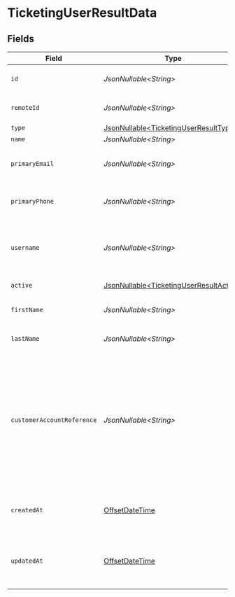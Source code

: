 # TicketingUserResultData


## Fields

| Field                                                                                                                                             | Type                                                                                                                                              | Required                                                                                                                                          | Description                                                                                                                                       | Example                                                                                                                                           |
| ------------------------------------------------------------------------------------------------------------------------------------------------- | ------------------------------------------------------------------------------------------------------------------------------------------------- | ------------------------------------------------------------------------------------------------------------------------------------------------- | ------------------------------------------------------------------------------------------------------------------------------------------------- | ------------------------------------------------------------------------------------------------------------------------------------------------- |
| `id`                                                                                                                                              | *JsonNullable\<String>*                                                                                                                           | :heavy_minus_sign:                                                                                                                                | Unique identifier                                                                                                                                 | 8187e5da-dc77-475e-9949-af0f1fa4e4e3                                                                                                              |
| `remoteId`                                                                                                                                        | *JsonNullable\<String>*                                                                                                                           | :heavy_minus_sign:                                                                                                                                | Provider's unique identifier                                                                                                                      | 8187e5da-dc77-475e-9949-af0f1fa4e4e3                                                                                                              |
| `type`                                                                                                                                            | [JsonNullable\<TicketingUserResultType>](../../models/components/TicketingUserResultType.md)                                                      | :heavy_minus_sign:                                                                                                                                | N/A                                                                                                                                               |                                                                                                                                                   |
| `name`                                                                                                                                            | *JsonNullable\<String>*                                                                                                                           | :heavy_minus_sign:                                                                                                                                | John Doe                                                                                                                                          | John Doe                                                                                                                                          |
| `primaryEmail`                                                                                                                                    | *JsonNullable\<String>*                                                                                                                           | :heavy_minus_sign:                                                                                                                                | The user's primary email address                                                                                                                  | john.doe@example.com                                                                                                                              |
| `primaryPhone`                                                                                                                                    | *JsonNullable\<String>*                                                                                                                           | :heavy_minus_sign:                                                                                                                                | The user's primary phone number                                                                                                                   | 555-5555-5555                                                                                                                                     |
| `username`                                                                                                                                        | *JsonNullable\<String>*                                                                                                                           | :heavy_minus_sign:                                                                                                                                | The username of the user in the provider system                                                                                                   | johndoe                                                                                                                                           |
| `active`                                                                                                                                          | [JsonNullable\<TicketingUserResultActive>](../../models/components/TicketingUserResultActive.md)                                                  | :heavy_minus_sign:                                                                                                                                | If the user is active                                                                                                                             | true                                                                                                                                              |
| `firstName`                                                                                                                                       | *JsonNullable\<String>*                                                                                                                           | :heavy_minus_sign:                                                                                                                                | The first name of the user                                                                                                                        | John                                                                                                                                              |
| `lastName`                                                                                                                                        | *JsonNullable\<String>*                                                                                                                           | :heavy_minus_sign:                                                                                                                                | The last name of the user                                                                                                                         | Doe                                                                                                                                               |
| `customerAccountReference`                                                                                                                        | *JsonNullable\<String>*                                                                                                                           | :heavy_minus_sign:                                                                                                                                | The unique account reference assigned as an external user (e.g. the customer account identifier registered on the customer-facing site or portal) | JohnDoe123                                                                                                                                        |
| `createdAt`                                                                                                                                       | [OffsetDateTime](https://docs.oracle.com/javase/8/docs/api/java/time/OffsetDateTime.html)                                                         | :heavy_minus_sign:                                                                                                                                | The timestamp when the record was created                                                                                                         | 2021-01-01T01:01:01.000Z                                                                                                                          |
| `updatedAt`                                                                                                                                       | [OffsetDateTime](https://docs.oracle.com/javase/8/docs/api/java/time/OffsetDateTime.html)                                                         | :heavy_minus_sign:                                                                                                                                | The timestamp when the record was last updated                                                                                                    | 2021-01-01T01:01:01.000Z                                                                                                                          |